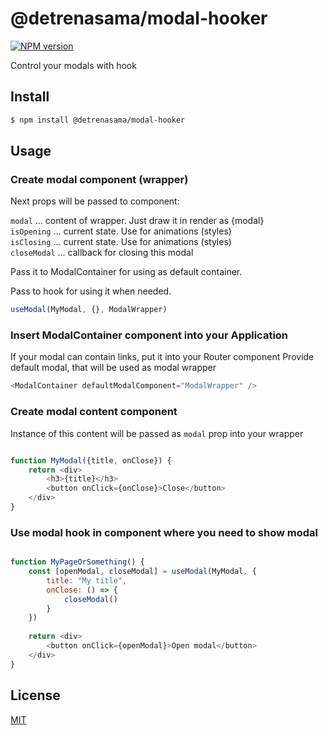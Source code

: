 @detrenasama/modal-hooker
=========================

[![NPM version][npm-image]][npm-url]

[npm-image]: https://img.shields.io/badge/npm-2.0.3-blue
[npm-url]: https://npmjs.org/package/address

Control your modals with hook

## Install

```bash
$ npm install @detrenasama/modal-hooker
```

## Usage

### Create modal component (wrapper)

Next props will be passed to component:

`modal` ... content of wrapper. Just draw it in render as {modal} \
`isOpening` ... current state. Use for animations (styles) \
`isClosing` ... current state. Use for animations (styles) \
`closeModal` ... callback for closing this modal

Pass it to ModalContainer for using as default container.

Pass to hook for using it when needed.

```js
useModal(MyModal, {}, ModalWrapper)
```

### Insert ModalContainer component into your Application

If your modal can contain links, put it into your Router component
Provide default modal, that will be used as modal wrapper

```js
<ModalContainer defaultModalComponent="ModalWrapper" />

```

### Create modal content component

Instance of this content will be passed as `modal` prop into your wrapper 

```js

function MyModal({title, onClose}) {
    return <div>
        <h3>{title}</h3>
        <button onClick={onClose}>Close</button>
    </div>
}

```

### Use modal hook in component where you need to show modal

```js

function MyPageOrSomething() {
    const [openModal, closeModal] = useModal(MyModal, {
        title: "My title",
        onClose: () => {
            closeModal()
        }
    })
    
    return <div>
        <button onClick={openModal}>Open modal</button>
    </div>
}

```

## License

[MIT](LICENSE.txt)
